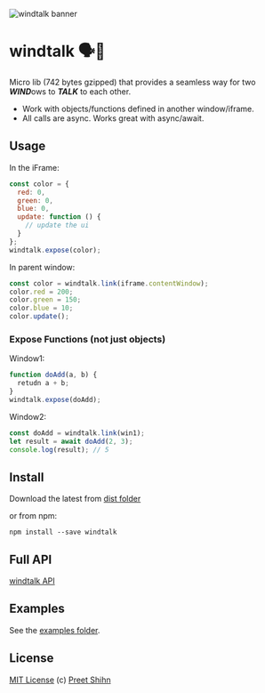 ![windtalk banner](https://pshihn.github.io/windtalk/images/banner.png)

# windtalk  🗣💨

Micro lib (742 bytes gzipped) that provides a seamless way for two <b><i>WIND</i></b>ows to <b><i>TALK</i></b> to each other. 

* Work with objects/functions defined in another window/iframe. 
* All calls are async. Works great with async/await.

## Usage

In the iFrame:
```javascript
const color = {
  red: 0,
  green: 0,
  blue: 0,
  update: function () {
    // update the ui
  }
};
windtalk.expose(color);
```
In parent window:
```javascript
const color = windtalk.link(iframe.contentWindow);
color.red = 200;
color.green = 150;
color.blue = 10;
color.update();
```

### Expose Functions (not just objects)
Window1:
```javascript
function doAdd(a, b) {
  retudn a + b;
}
windtalk.expose(doAdd);
```
Window2:

```javascript
const doAdd = windtalk.link(win1);
let result = await doAdd(2, 3);
console.log(result); // 5
```

## Install

Download the latest from [dist folder](https://github.com/pshihn/windtalk/tree/master/dist)

or from npm:
```
npm install --save windtalk
```

## Full API
[windtalk API](https://github.com/pshihn/windtalk/wiki/Windtalk-API)

## Examples
See the [examples folder](https://github.com/pshihn/windtalk/tree/master/examples).

## License
[MIT License](https://github.com/pshihn/windtalk/blob/master/LICENSE) (c) [Preet Shihn](https://twitter.com/preetster)
